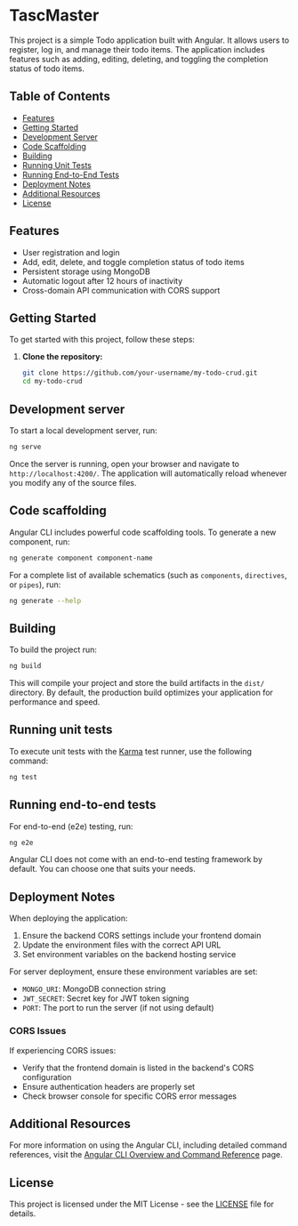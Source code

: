 # TascMaster

This project is a simple Todo application built with Angular. It allows users to register, log in, and manage their todo items. The application includes features such as adding, editing, deleting, and toggling the completion status of todo items.

## Table of Contents

- [Features](#features)
- [Getting Started](#getting-started)
- [Development Server](#development-server)
- [Code Scaffolding](#code-scaffolding)
- [Building](#building)
- [Running Unit Tests](#running-unit-tests)
- [Running End-to-End Tests](#running-end-to-end-tests)
- [Deployment Notes](#deployment-notes)
- [Additional Resources](#additional-resources)
- [License](#license)

## Features

- User registration and login
- Add, edit, delete, and toggle completion status of todo items
- Persistent storage using MongoDB
- Automatic logout after 12 hours of inactivity
- Cross-domain API communication with CORS support

## Getting Started

To get started with this project, follow these steps:

1. **Clone the repository:**

   ```bash
   git clone https://github.com/your-username/my-todo-crud.git
   cd my-todo-crud
   ```

## Development server

To start a local development server, run:

```bash
ng serve
```

Once the server is running, open your browser and navigate to `http://localhost:4200/`. The application will automatically reload whenever you modify any of the source files.

## Code scaffolding

Angular CLI includes powerful code scaffolding tools. To generate a new component, run:

```bash
ng generate component component-name
```

For a complete list of available schematics (such as `components`, `directives`, or `pipes`), run:

```bash
ng generate --help
```

## Building

To build the project run:

```bash
ng build
```

This will compile your project and store the build artifacts in the `dist/` directory. By default, the production build optimizes your application for performance and speed.

## Running unit tests

To execute unit tests with the [Karma](https://karma-runner.github.io) test runner, use the following command:

```bash
ng test
```

## Running end-to-end tests

For end-to-end (e2e) testing, run:

```bash
ng e2e
```

Angular CLI does not come with an end-to-end testing framework by default. You can choose one that suits your needs.

## Deployment Notes

When deploying the application:

1. Ensure the backend CORS settings include your frontend domain
2. Update the environment files with the correct API URL
3. Set environment variables on the backend hosting service

For server deployment, ensure these environment variables are set:

- `MONGO_URI`: MongoDB connection string
- `JWT_SECRET`: Secret key for JWT token signing
- `PORT`: The port to run the server (if not using default)

### CORS Issues

If experiencing CORS issues:

- Verify that the frontend domain is listed in the backend's CORS configuration
- Ensure authentication headers are properly set
- Check browser console for specific CORS error messages

## Additional Resources

For more information on using the Angular CLI, including detailed command references, visit the [Angular CLI Overview and Command Reference](https://angular.dev/tools/cli) page.

## License

This project is licensed under the MIT License - see the [LICENSE](LICENSE) file for details.
